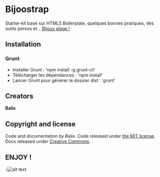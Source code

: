 # Bijoostrap

Starter-kit basé sur HTML5 Boilerplate, quelques bonnes pratiques, des outils persos et... [Bijoux plage !](https://youtu.be/in1-7Gdbwks)

## Installation

### Grunt

* Installer Grunt : 'npm install -g grunt-cli'
* Télécharger les dépendances : 'npm install'
* Lancer Grunt pour générer le dossier dist : 'grunt'

## Creators

**Balix**

## Copyright and license

Code and documentation by Balix. Code released under [the MIT license](https://github.com/twbs/bootstrap/blob/master/LICENSE). Docs released under [Creative Commons](https://github.com/twbs/bootstrap/blob/master/docs/LICENSE).

## ENJOY !

-![alt text](http://i.giphy.com/3WY8qMF9l3ldK.gif "Enjoy !")